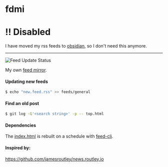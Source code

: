 fdmi
==

# !! Disabled

I have moved my rss feeds to [obsidian](https://obsidian.md/), so I don't need this anymore.

---

![Feed Update Status](https://github.com/nhomble/fdmi/workflows/Update%20Feeds/badge.svg)

My own [feed mirror](https://nhomble.github.io/fdmi/). 

#### Updating new feeds
```bash
$ echo "new.feed.rss" >> feeds/general
```

#### Find an old post
```bash
$ git log -G'<search string>' -p -- top.html
```

#### Dependencies
The [index.html](./index.html) is rebuilt on a schedule with [feed-cli](https://github.com/nhomble/feed-cli).

#### Inspired by:
https://github.com/jamesroutley/news.routley.io
